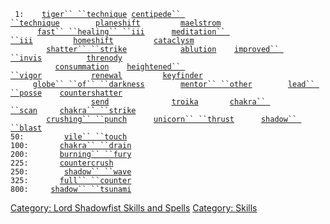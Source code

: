 ` 1:    `[`tiger`` ``technique`](tiger_technique "wikilink")` `[`centipede`` ``technique`](centipede_technique "wikilink")`        `[`planeshift`](planeshift "wikilink")`         `[`maelstrom`](maelstrom "wikilink")  
`      `[`fast`` ``healing`` ``iii`](fast_healing_iii "wikilink")`      `[`meditation`` ``iii`](meditation_iii "wikilink")`         `[`homeshift`](homeshift "wikilink")`         `[`cataclysm`](cataclysm "wikilink")  
`        `[`shatter`` ``strike`](shatter_strike "wikilink")`            `[`ablution`](ablution "wikilink")`    `[`improved`` ``invis`](improved_invis "wikilink")`          `[`threnody`](threnody "wikilink")  
`          `[`consummation`](consummation "wikilink")`    `[`heightened`` ``vigor`](heightened_vigor "wikilink")`           `[`renewal`](renewal "wikilink")`         `[`keyfinder`](keyfinder "wikilink")  
`     `[`globe`` ``of`` ``darkness`](globe_of_darkness "wikilink")`        `[`mentor`` ``other`](mentor_other "wikilink")`        `[`lead`` ``posse`](lead_posse "wikilink")`    `[`countershatter`](countershatter "wikilink")  
`                  `[`send`](send "wikilink")`              `[`troika`](troika "wikilink")`       `[`chakra`` ``scan`](Chakra_Scan.md "wikilink")`     `[`chakra`` ``strike`](Chakra_Strike.md "wikilink")  
`        `[`crushing`` ``punch`](crushing_punch "wikilink")`      `[`unicorn`` ``thrust`](unicorn_thrust "wikilink")`      `[`shadow`` ``blast`](shadow_blast "wikilink")  
`50:         `[`vile`` ``touch`](vile_touch "wikilink")  
`100:       `[`chakra`` ``drain`](Chakra_Drain.md "wikilink")  
`200:       `[`burning`` ``fury`](burning_fury "wikilink")  
`225:       `[`countercrush`](countercrush "wikilink")  
`250:        `[`shadow`` ``wave`](shadow_wave "wikilink")  
`325:       `[`full`` ``counter`](full_counter "wikilink")  
`800:     `[`shadow`` ``tsunami`](shadow_tsunami "wikilink")

[Category: Lord Shadowfist Skills and
Spells](Category:_Lord_Shadowfist_Skills_and_Spells "wikilink")
[Category: Skills](Category:_Skills "wikilink")
